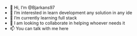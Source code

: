 - 👋 Hi, I’m @Bjarkans97
- 👀 I’m interested in learn development any solution in any ide 
- 🌱 I’m currently learning full stack
- 💞️ I am looking to collaborate in helping whoever needs it
- 📫 You can talk with me here
